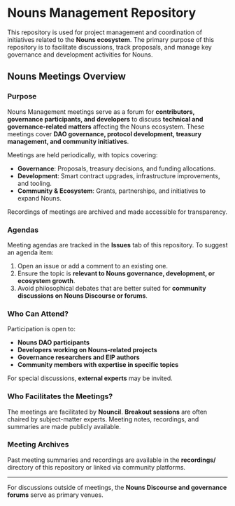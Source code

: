 # Nouns Management Repository  

This repository is used for project management and coordination of initiatives related to the **Nouns ecosystem**. The primary purpose of this repository is to facilitate discussions, track proposals, and manage key governance and development activities for Nouns.  

## Nouns Meetings Overview  

### Purpose  
Nouns Management meetings serve as a forum for **contributors, governance participants, and developers** to discuss **technical and governance-related matters** affecting the Nouns ecosystem. These meetings cover **DAO governance, protocol development, treasury management, and community initiatives**.  

Meetings are held periodically, with topics covering:  
- **Governance**: Proposals, treasury decisions, and funding allocations.  
- **Development**: Smart contract upgrades, infrastructure improvements, and tooling.  
- **Community & Ecosystem**: Grants, partnerships, and initiatives to expand Nouns.  

Recordings of meetings are archived and made accessible for transparency.  

### Agendas  
Meeting agendas are tracked in the **Issues** tab of this repository. To suggest an agenda item:  
1. Open an issue or add a comment to an existing one.  
2. Ensure the topic is **relevant to Nouns governance, development, or ecosystem growth**.  
3. Avoid philosophical debates that are better suited for **community discussions on Nouns Discourse or forums**.  

### Who Can Attend?  
Participation is open to:  
- **Nouns DAO participants**  
- **Developers working on Nouns-related projects**  
- **Governance researchers and EIP authors**  
- **Community members with expertise in specific topics**  

For special discussions, **external experts** may be invited.  

### Who Facilitates the Meetings?  
The meetings are facilitated by **Nouncil**. **Breakout sessions** are often chaired by subject-matter experts. Meeting notes, recordings, and summaries are made publicly available.  

### Meeting Archives  
Past meeting summaries and recordings are available in the **recordings/** directory of this repository or linked via community platforms.  

---  
For discussions outside of meetings, the **Nouns Discourse and governance forums** serve as primary venues.

